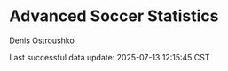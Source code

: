 # Advanced Soccer Statistics
Denis Ostroushko

<!-- gfm -->

Last successful data update: 2025-07-13 12:15:45 CST
